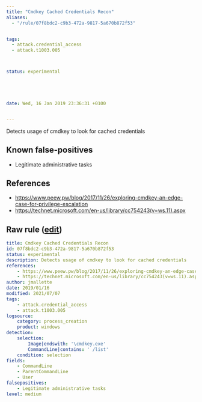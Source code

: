 ```yaml
---
title: "Cmdkey Cached Credentials Recon"
aliases:
  - "/rule/07f8bdc2-c9b3-472a-9817-5a670b872f53"


tags:
  - attack.credential_access
  - attack.t1003.005



status: experimental





date: Wed, 16 Jan 2019 23:36:31 +0100


---
```


Detects usage of cmdkey to look for cached credentials

<!--more-->


## Known false-positives

* Legitimate administrative tasks



## References

* https://www.peew.pw/blog/2017/11/26/exploring-cmdkey-an-edge-case-for-privilege-escalation
* https://technet.microsoft.com/en-us/library/cc754243(v=ws.11).aspx


## Raw rule ([edit](https://github.com/SigmaHQ/sigma/edit/master/rules/windows/process_creation/proc_creation_win_cmdkey_recon.yml))
```yaml
title: Cmdkey Cached Credentials Recon
id: 07f8bdc2-c9b3-472a-9817-5a670b872f53
status: experimental
description: Detects usage of cmdkey to look for cached credentials
references:
    - https://www.peew.pw/blog/2017/11/26/exploring-cmdkey-an-edge-case-for-privilege-escalation
    - https://technet.microsoft.com/en-us/library/cc754243(v=ws.11).aspx
author: jmallette
date: 2019/01/16
modified: 2021/07/07
tags:
    - attack.credential_access
    - attack.t1003.005
logsource:
    category: process_creation
    product: windows
detection:
    selection:
        Image|endswith: '\cmdkey.exe'
        CommandLine|contains: ' /list'
    condition: selection
fields:
    - CommandLine
    - ParentCommandLine
    - User
falsepositives:
    - Legitimate administrative tasks
level: medium

```
